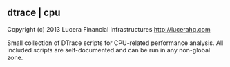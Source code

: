 dtrace | cpu
------------
Copyright (c) 2013 Lucera Financial Infrastructures http://lucerahq.com

Small collection of DTrace scripts for CPU-related performance analysis. All included scripts are self-documented and can be run in any non-global zone.
